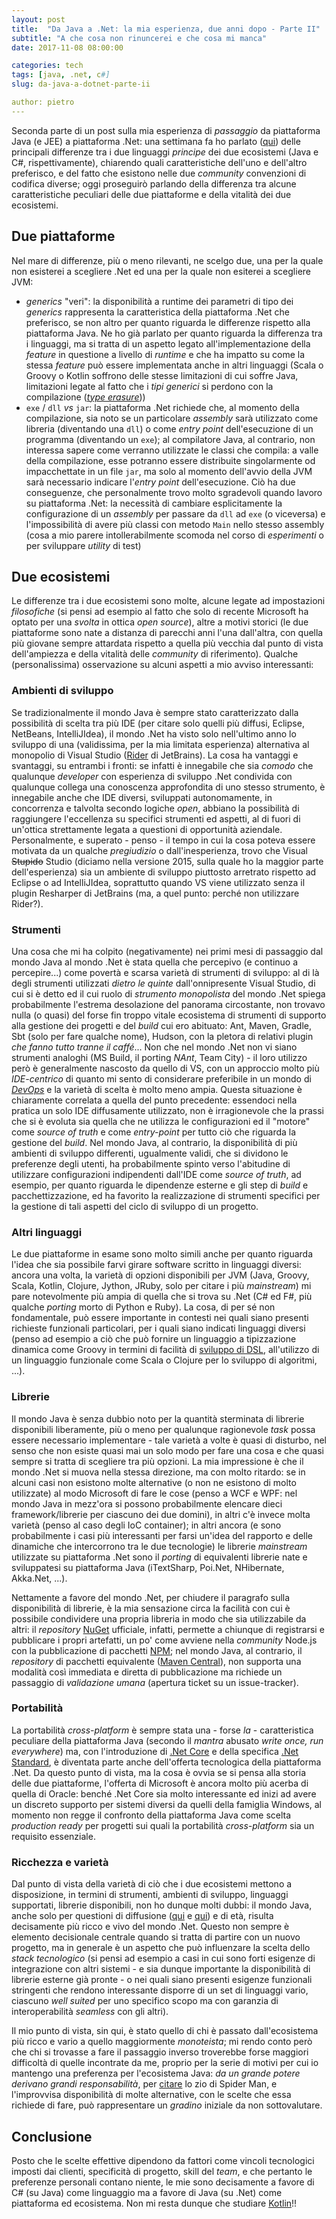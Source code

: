 ```yaml
---
layout: post
title:  "Da Java a .Net: la mia esperienza, due anni dopo - Parte II"
subtitle: "A che cosa non rinuncerei e che cosa mi manca"
date: 2017-11-08 08:00:00

categories: tech
tags: [java, .net, c#]
slug: da-java-a-dotnet-parte-ii

author: pietro
---
```


Seconda parte di un post sulla mia esperienza di _passaggio_ da piattaforma Java (e JEE) a piattaforma .Net: una settimana fa ho parlato ([qui](da-java-a-dotnet-parte-i)) delle principali differenze tra i due linguaggi _principe_ dei due ecosistemi (Java e C#, rispettivamente), chiarendo quali caratteristiche dell'uno e dell'altro preferisco, e del fatto che esistono nelle due _community_ convenzioni di codifica diverse; oggi proseguirò parlando della differenza tra alcune caratteristiche peculiari delle due piattaforme e della vitalità dei due ecosistemi.

## Due piattaforme
Nel mare di differenze, più o meno rilevanti, ne scelgo due, una per la quale non esisterei a scegliere .Net ed una per la quale non esiterei a scegliere JVM:

- _generics_ "veri": la disponibilità a runtime dei parametri di tipo dei _generics_ rappresenta la caratteristica della piattaforma .Net che preferisco, se non altro per quanto riguarda le differenze rispetto alla piattaforma Java. Ne ho già parlato per quanto riguarda la differenza tra i linguaggi, ma si tratta di un aspetto legato all'implementazione della _feature_ in questione a livello di _runtime_ e che ha impatto su come la stessa _feature_ può essere implementata anche in altri linguaggi (Scala o Groovy o Kotlin soffrono delle stesse limitazioni di cui soffre Java, limitazioni legate al fatto che i _tipi generici_ si perdono con la compilazione ([_type erasure_](https://docs.oracle.com/javase/tutorial/java/generics/erasure.html)))
- `exe` / `dll` _vs_ `jar`: la piattaforma .Net richiede che, al momento della compilazione, sia noto se un particolare _assembly_ sarà utilizzato come libreria (diventando una `dll`) o come _entry point_ dell'esecuzione di un programma (diventando un `exe`); al compilatore Java, al contrario, non interessa sapere come verranno utilizzate le classi che compila: a valle della compilazione, esse potranno essere distribuite singolarmente od impacchettate in un file `jar`, ma solo al momento dell'avvio della JVM sarà necessario indicare l'_entry point_ dell'esecuzione. Ciò ha due conseguenze, che personalmente trovo molto sgradevoli quando lavoro su piattaforma .Net: la necessità di cambiare esplicitamente la configurazione di un _assembly_ per passare da `dll` ad `exe` (o viceversa) e l'impossibilità di avere più classi con metodo `Main` nello stesso assembly (cosa a mio parere intollerabilmente scomoda nel corso di _esperimenti_  o per sviluppare _utility_ di test)

## Due ecosistemi
Le differenze tra i due ecosistemi sono molte, alcune legate ad impostazioni _filosofiche_ (si pensi ad esempio al fatto che solo di recente Microsoft ha optato per una _svolta_ in ottica _open source_), altre a motivi storici (le due piattaforme sono nate a distanza di parecchi anni l'una dall'altra, con quella più giovane sempre attardata rispetto a quella più vecchia dal punto di vista dell'ampiezza e della vitalità delle _community_ di riferimento).
Qualche (personalissima) osservazione su alcuni aspetti a mio avviso interessanti:
### Ambienti di sviluppo
Se tradizionalmente il mondo Java è sempre stato caratterizzato dalla possibilità di scelta tra più IDE (per citare solo quelli più diffusi, Eclipse, NetBeans, IntelliJIdea), il mondo .Net ha visto solo nell'ultimo anno lo sviluppo di una (validissima, per la mia limitata esperienza) alternativa al monopolio di Visual Studio ([Rider](https://www.jetbrains.com/rider/) di JetBrains).
La cosa ha vantaggi e svantaggi, su entrambi i fronti: se infatti è innegabile che sia _comodo_ che qualunque _developer_ con esperienza di sviluppo .Net condivida con qualunque collega una conoscenza approfondita di uno stesso strumento, è innegabile anche che IDE diversi, sviluppati autonomamente, in concorrenza e talvolta secondo logiche _open_, abbiano la possibilità di raggiungere l'eccellenza su specifici strumenti ed aspetti, al di fuori di un'ottica strettamente legata a questioni di opportunità aziendale.
Personalmente, e superato - penso - il tempo in cui la cosa poteva essere motivata da un qualche _pregiudizio_ o dall'inesperienza, trovo che Visual ~~Stupido~~ Studio (diciamo nella versione 2015, sulla quale ho la maggior parte dell'esperienza) sia un ambiente di sviluppo piuttosto arretrato rispetto ad Eclipse o ad IntelliJIdea, soprattutto quando VS viene utilizzato senza il plugin Resharper di JetBrains (ma, a quel punto: perché non utilizzare Rider?).

### Strumenti
Una cosa che mi ha colpito (negativamente) nei primi mesi di passaggio dal mondo Java al mondo .Net è stata quella che percepivo (e continuo a percepire...) come povertà e scarsa varietà di strumenti di sviluppo: al di là degli strumenti utilizzati _dietro le quinte_ dall'onnipresente Visual Studio, di cui si è detto ed il cui ruolo di _strumento monopolista_ del mondo .Net spiega probabilmente l'estrema desolazione del panorama circostante, non trovavo nulla (o quasi) del forse fin troppo vitale ecosistema di strumenti di supporto alla gestione dei progetti e del _build_ cui ero abituato: Ant, Maven, Gradle, Sbt (solo per fare qualche nome), Hudson, con la pletora di relativi plugin _che fanno tutto tranne il caffé_...
Non che nel mondo .Net non vi siano strumenti analoghi (MS Build, il porting _NAnt_, Team City) - il loro utilizzo però è generalmente nascosto da quello di VS, con un approccio molto più _IDE-centrico_ di quanto mi sento di considerare preferibile in un mondo di [_DevOps_](https://en.wikipedia.org/wiki/DevOps) e la varietà di scelta è molto meno ampia.
Questa situazione è chiaramente correlata a quella del punto precedente: essendoci nella pratica un solo IDE diffusamente utilizzato, non è irragionevole che la prassi che si è evoluta sia quella che ne utilizza le configurazioni ed il "motore" come _source of truth_ e come _entry-point_ per tutto ciò che riguarda la gestione del _build_. Nel mondo Java, al contrario, la disponibilità di più ambienti di sviluppo differenti, ugualmente validi, che si dividono le preferenze degli utenti, ha probabilmente spinto verso l'abitudine di utilizzare configurazioni indipendenti dall'IDE come _source of truth_, ad esempio, per quanto riguarda le dipendenze esterne e gli step di _build_ e pacchettizzazione, ed ha favorito la realizzazione di strumenti specifici per la gestione di tali aspetti del ciclo di sviluppo di un progetto.

### Altri linguaggi
Le due piattaforme in esame sono molto simili anche per quanto riguarda l'idea che sia possibile farvi girare software scritto in linguaggi diversi: ancora una volta, la varietà di opzioni disponibili per JVM (Java, Groovy, Scala, Kotlin, Clojure, Jython, JRuby, solo per citare i più _mainstream_) mi pare notevolmente più ampia di quella che si trova su .Net (C# ed F#, più qualche _porting_ morto di Python e Ruby). La cosa, di per sé non fondamentale, può essere importante in contesti nei quali siano presenti richieste funzionali particolari, per i quali siano indicati linguaggi diversi (penso ad esempio a ciò che può fornire un linguaggio a tipizzazione dinamica come Groovy in termini di facilità di [sviluppo di DSL](https://www.amazon.com/Groovy-Domain-Specific-Languages-Fergal-Dearle/dp/1849695407/), all'utilizzo di un linguaggio funzionale come Scala o Clojure per lo sviluppo di algoritmi, ...).

### Librerie
Il mondo Java è senza dubbio noto per la quantità sterminata di librerie disponibili liberamente, più o meno per qualunque ragionevole _task_ possa essere necessario implementare - tale varietà a volte è quasi di disturbo, nel senso che non esiste quasi mai un solo modo per fare una cosa e che quasi sempre si tratta di scegliere tra più opzioni. La mia impressione è che il mondo .Net si muova nella stessa direzione, ma con molto ritardo: se in alcuni casi non esistono molte alternative (o non ne esistono di molto utilizzate) al modo Microsoft di fare le cose (penso a WCF e WPF: nel mondo Java in mezz'ora si possono probabilmente elencare dieci framework/librerie per ciascuno dei due domini), in altri c'è invece molta varietà (penso al caso degli IoC container); in altri ancora (e sono probabilmente i casi più interessanti per farsi un'idea del rapporto e delle dinamiche che intercorrono tra le due tecnologie) le librerie _mainstream_ utilizzate su piattaforma .Net sono il _porting_ di equivalenti librerie nate e sviluppatesi su piattaforma Java (iTextSharp, Poi.Net, NHibernate, Akka.Net, ...).

Nettamente a favore del mondo .Net, per chiudere il paragrafo sulla disponibilità di librerie, è la mia sensazione circa la facilità con cui è possibile condividere una propria libreria in modo che sia utilizzabile da altri: il _repository_ [NuGet](https://www.nuget.org/) ufficiale, infatti, permette a chiunque di registrarsi e pubblicare i propri artefatti, un po' come avviene nella _community_ Node.js con la pubblicazione di pacchetti [NPM](https://www.npmjs.com/); nel mondo Java, al contrario, il _repository_ di pacchetti equivalente ([Maven Central](https://search.maven.org/)), non supporta una modalità così immediata e diretta di pubblicazione ma richiede un passaggio di _validazione umana_ (apertura ticket su un issue-tracker).

### Portabilità
La portabilità _cross-platform_ è sempre stata una - forse *la* - caratteristica peculiare della piattaforma Java (secondo il _mantra_ abusato _write once, run everywhere_) ma, con l'introduzione di [.Net Core](https://www.microsoft.com/net/core) e della specifica [.Net Standard](https://docs.microsoft.com/en-us/dotnet/standard/net-standard), è diventata parte anche dell'offerta tecnologica della piattaforma .Net. Da questo punto di vista, ma la cosa è ovvia se si pensa alla storia delle due piattaforme, l'offerta di Microsoft è ancora molto più acerba di quella di Oracle: benché .Net Core sia molto interessante ed inizi ad avere un discreto supporto per sistemi diversi da quelli della famiglia Windows, al momento non regge il confronto della piattaforma Java come scelta _production ready_ per progetti sui quali la portabilità _cross-platform_ sia un requisito essenziale.

### Ricchezza e varietà
Dal punto di vista della varietà di ciò che i due ecosistemi mettono a disposizione, in termini di strumenti, ambienti di sviluppo, linguaggi supportati, librerie disponibili, non ho dunque molti dubbi: il mondo Java, anche solo per questioni di diffusione ([qui](http://pypl.github.io/PYPL.html) e [qui](https://www.tiobe.com/tiobe-index/)) e di età, risulta decisamente più ricco e vivo del mondo .Net. Questo non sempre è elemento decisionale centrale quando si tratta di partire con un nuovo progetto, ma in generale è un aspetto che può influenzare la scelta dello _stack tecnologico_ (si pensi ad esempio a casi in cui sono forti esigenze di integrazione con altri sistemi - e sia dunque importante la disponibilità di librerie esterne già pronte - o nei quali siano presenti esigenze funzionali stringenti che rendono interessante disporre di un set di linguaggi vario, ciascuno _well suited_ per uno specifico scopo ma con garanzia di interoperabilità _seamless_ con gli altri).

Il mio punto di vista, sin qui, è stato quello di chi è passato dall'ecosistema più ricco e vario a quello maggiormente _monoteista_; mi rendo conto però che chi si trovasse a fare il passaggio inverso troverebbe forse maggiori difficoltà di quelle incontrate da me, proprio per la serie di motivi per cui io mantengo una preferenza per l'ecosistema Java: _da un grande potere derivano grandi responsabilità_, per [citare](https://it.wikipedia.org/wiki/Ben_Parker) lo zio di Spider Man, e l'improvvisa disponibilità di molte alternative, con le scelte che essa richiede di fare, può rappresentare un _gradino_ iniziale da non sottovalutare.

## Conclusione
Posto che le scelte effettive dipendono da fattori come vincoli tecnologici imposti dai clienti, specificità di progetto, skill del _team_, e che pertanto le preferenze personali contano niente, le mie sono decisamente a favore di C# (su Java) come linguaggio ma a favore di Java (su .Net) come piattaforma ed ecosistema. Non mi resta dunque che studiare [Kotlin](https://kotlinlang.org/)!!